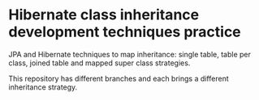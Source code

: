 # Hibernate class inheritance development techniques practice

JPA and Hibernate techniques to map inheritance: single table, table per class, joined table and mapped super class strategies.

This repository has different branches and each brings a different inheritance strategy.
